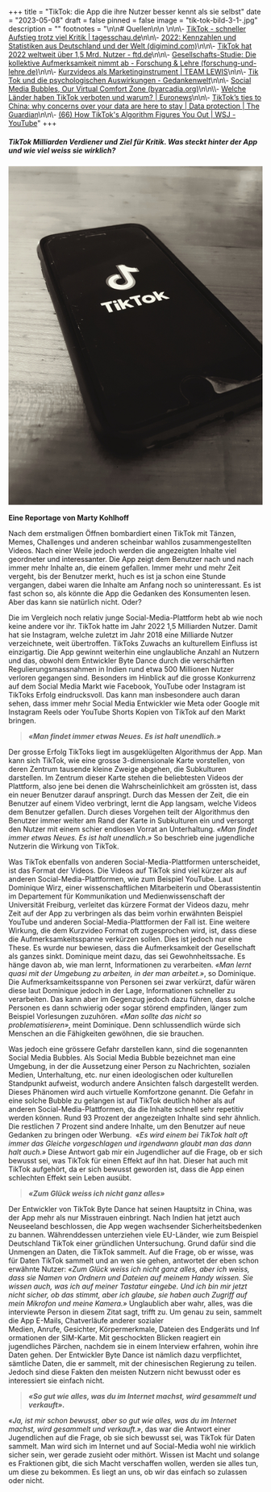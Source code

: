 +++
title = "TikTok: die App die ihre Nutzer besser kennt als sie selbst"
date = "2023-05-08"
draft = false
pinned = false
image = "tik-tok-bild-3-1-.jpg"
description = ""
footnotes = "\n\n# Quellen\n\n \n\n\\- [TikTok - schneller Aufstieg trotz viel Kritik | tagesschau.de](https://www.tagesschau.de/wirtschaft/tiktok-147.html)\n\n\\- [ 2022: Kennzahlen und Statistiken aus Deutschland und der Welt (digimind.com)](https://blog.digimind.com/de/tiktok-2022-kennzahlen-und-statistiken-aus-deutschland-und-der-welt)\n\n\\- [TikTok hat 2022 weltweit über 1,5 Mrd. Nutzer - ftd.de](https://www.ftd.de/finanzen/aktien-und-maerkte/tiktok-hat-2022-weltweit-ueber-15-mrd-nutzer/)\n\n\\- [Gesellschafts-Studie: Die kollektive Aufmerksamkeit nimmt ab - Forschung & Lehre (forschung-und-lehre.de)](https://www.forschung-und-lehre.de/forschung/die-kollektive-aufmerksamkeit-nimmt-ab-1689/)\n\n\\- [Kurzvideos als Marketinginstrument | TEAM LEWIS](https://www.teamlewis.com/de/magazin/short-and-simple-kurzvideos-als-marketing-instrument/)\n\n\\- [Tik Tok und die psychologischen Auswirkungen - Gedankenwelt](https://gedankenwelt.de/tik-tok-die-psychologischen-auswirkungen-dieser-plattform/)\n\n\\- [Social Media Bubbles, Our Virtual Comfort Zone (byarcadia.org)](https://www.byarcadia.org/post/social-media-bubbles-our-virtual-comfort-zone#:~:text=Media%20bubbles%2C%20or%20social%20media%20bubbles%2C%20are%20defined,points%20of%20view%20%28%E2%80%9CDefinition%20of%20Media%20Bubble%2C%E2%80%9D%20n.d.%29.)\n\n\\- [Welche Länder haben TikTok verboten und warum? | Euronews](https://de.euronews.com/next/2023/03/20/welche-lander-haben-tiktok-verboten-und-warum)\n\n\\- [TikTok’s ties to China: why concerns over your data are here to stay | Data protection | The Guardian](https://www.theguardian.com/technology/2022/nov/07/tiktoks-china-bytedance-data-concerns)\n\n\\- [(66) How TikTok's Algorithm Figures You Out | WSJ - YouTube](https://www.youtube.com/watch?v=nfczi2cI6Cs&ab_channel=WallStreetJournal)"
+++
##### **TikTok Milliarden Verdiener und Ziel für Kritik. Was steckt hinter der App und wie viel weiss sie wirklich?**

![](tik-tok-bild-3-1-.jpg)

**Eine Reportage von Marty Kohlhoff**

Nach dem erstmaligen Öffnen bombardiert einen TikTok mit Tänzen, Memes, Challenges und anderen scheinbar wahllos zusammengestellten Videos. Nach einer Weile jedoch werden die angezeigten Inhalte viel geordneter und interessanter. Die App zeigt dem Benutzer nach und nach immer mehr Inhalte an, die einem gefallen. Immer mehr und mehr Zeit vergeht, bis der Benutzer merkt, huch es ist ja schon eine Stunde vergangen, dabei waren die Inhalte am Anfang noch so uninteressant. Es ist fast schon so, als könnte die App die Gedanken des Konsumenten lesen. Aber das kann sie natürlich nicht. Oder?

Die im Vergleich noch relativ junge Social-Media-Plattform hebt ab wie noch keine andere vor ihr. TikTok hatte im Jahr 2022 1,5 Milliarden Nutzer. Damit hat sie Instagram, welche zuletzt im Jahr 2018 eine Milliarde Nutzer verzeichnete, weit übertroffen. TikToks Zuwachs an kulturellem Einfluss ist einzigartig. Die App gewinnt weiterhin eine unglaubliche Anzahl an Nutzern und das, obwohl dem Entwickler Byte Dance durch die verschärften Regulierungsmassnahmen in Indien rund etwa 500 Millionen Nutzer verloren gegangen sind. Besonders im Hinblick auf die grosse Konkurrenz auf dem Social Media Markt wie Facebook, YouTube oder Instagram ist TikToks Erfolg eindrucksvoll. Das kann man insbesondere auch daran sehen, dass immer mehr Social Media Entwickler wie Meta oder Google mit Instagram Reels oder YouTube Shorts Kopien von TikTok auf den Markt bringen.

> ***«Man findet immer etwas Neues. Es ist halt unendlich.»***

Der grosse Erfolg TikToks liegt im ausgeklügelten Algorithmus der App. Man kann sich TikTok, wie eine grosse 3-dimensionale Karte vorstellen, von deren Zentrum tausende kleine Zweige abgehen, die Subkulturen darstellen. Im Zentrum dieser Karte stehen die beliebtesten Videos der Plattform, also jene bei denen die Wahrscheinlichkeit am grössten ist, dass ein neuer Benutzer darauf anspringt. Durch das Messen der Zeit, die ein Benutzer auf einem Video verbringt, lernt die App langsam, welche Videos dem Benutzer gefallen. Durch dieses Vorgehen teilt der Algorithmus den Benutzer immer weiter am Rand der Karte in Subkulturen ein und versorgt den Nutzer mit einem schier endlosen Vorrat an Unterhaltung. *«Man findet immer etwas Neues. Es ist halt unendlich.»* So beschrieb eine jugendliche Nutzerin die Wirkung von TikTok.

Was TikTok ebenfalls von anderen Social-Media-Plattformen unterscheidet, ist das Format der Videos. Die Videos auf TikTok sind viel kürzer als auf anderen Social-Media-Plattformen, wie zum Beispiel YouTube. Laut Dominique Wirz, einer wissenschaftlichen Mitarbeiterin und Oberassistentin im Departement für Kommunikation und Medienwissenschaft der Universität Freiburg, verleitet das kürzere Format der Videos dazu, mehr Zeit auf der App zu verbringen als das beim vorhin erwähnten Beispiel YouTube und anderen Social-Media-Plattformen der Fall ist. Eine weitere Wirkung, die dem Kurzvideo Format oft zugesprochen wird, ist, dass diese die Aufmerksamkeitsspanne verkürzen sollen. Dies ist jedoch nur eine These. Es wurde nur bewiesen, dass die Aufmerksamkeit der Gesellschaft als ganzes sinkt. Dominique meint dazu, das sei Gewohnheitssache. Es hänge davon ab, wie man lernt, Informationen zu verarbeiten. *«Man lernt quasi mit der Umgebung zu arbeiten, in der man arbeitet.»*, so Dominique. Die Aufmerksamkeitsspanne von Personen sei zwar verkürzt, dafür wären diese laut Dominique jedoch in der Lage, Informationen schneller zu verarbeiten. Das kann aber im Gegenzug jedoch dazu führen, dass solche Personen es dann schwierig oder sogar störend empfinden, länger zum Beispiel Vorlesungen zuzuhören. *«Man sollte das nicht so problematisieren»*, meint Dominique. Denn schlussendlich würde sich Menschen an die Fähigkeiten gewöhnen, die sie brauchen.

Was jedoch eine grössere Gefahr darstellen kann, sind die sogenannten Social Media Bubbles. Als Social Media Bubble bezeichnet man eine Umgebung, in der die Aussetzung einer Person zu Nachrichten, sozialen Medien, Unterhaltung, etc. nur einen ideologischen oder kulturellen Standpunkt aufweist, wodurch andere Ansichten falsch dargestellt werden. Dieses Phänomen wird auch virtuelle Komfortzone genannt. Die Gefahr in eine solche Bubble zu gelangen ist auf TikTok deutlich höher als auf anderen Social-Media-Plattformen, da die Inhalte schnell sehr repetitiv werden können. Rund 93 Prozent der angezeigten Inhalte sind sehr ähnlich. Die restlichen 7 Prozent sind andere Inhalte, um den Benutzer auf neue Gedanken zu bringen oder Werbung.  «*Es wird einem bei TikTok halt oft immer das Gleiche vorgeschlagen und irgendwann glaubt man das dann halt auch.»* Diese Antwort gab mir ein Jugendlicher auf die Frage, ob er sich bewusst sei, was TikTok für einen Effekt auf ihn hat. Dieser hat auch mit TikTok aufgehört, da er sich bewusst geworden ist, dass die App einen schlechten Effekt sein Leben ausübt.

> ***«Zum Glück weiss ich nicht ganz alles»***

Der Entwickler von TikTok Byte Dance hat seinen Hauptsitz in China, was der App mehr als nur Misstrauen einbringt. Nach Indien hat jetzt auch Neuseeland beschlossen, die App wegen wachsender Sicherheitsbedenken zu bannen. Währenddessen unterziehen viele EU-Länder, wie zum Beispiel Deutschland TikTok einer gründlichen Untersuchung. Grund dafür sind die Unmengen an Daten, die TikTok sammelt. Auf die Frage, ob er wisse, was für Daten TikTok sammelt und an wen sie gehen, antwortet der eben schon erwähnte Nutzer: *«Zum Glück weiss ich nicht ganz alles, aber ich weiss, dass sie Namen von Ordnern und Dateien auf meinem Handy wissen. Sie wissen auch, was ich auf meiner Tastatur eingebe. Und ich bin mir jetzt nicht sicher, ob das stimmt, aber ich glaube, sie haben auch Zugriff auf mein Mikrofon und meine Kamera.»* Unglaublich aber wahr, alles, was die interviewte Person in diesem Zitat sagt, trifft zu. Um genau zu sein, sammelt die App E-Mails, Chatverläufe anderer sozialer Medien, Anrufe, Gesichter, Körpermerkmale, Dateien des Endgeräts und Informationen der SIM-Karte. Mit geschockten Blicken reagiert ein jugendliches Pärchen, nachdem sie in einem Interview erfahren, wohin ihre Daten gehen. Der Entwickler Byte Dance ist nämlich dazu verpflichtet, sämtliche Daten, die er sammelt, mit der chinesischen Regierung zu teilen. Jedoch sind diese Fakten den meisten Nutzern nicht bewusst oder es interessiert sie einfach nicht.

> ***«So gut wie alles, was du im Internet machst, wird gesammelt und verkauft».***

*«Ja, ist mir schon bewusst, aber so gut wie alles, was du im Internet machst, wird gesammelt und verkauft.»*, das war die Antwort einer Jugendlichen auf die Frage, ob sie sich bewusst sei, was TikTok für Daten sammelt. Man wird sich im Internet und auf Social-Media wohl nie wirklich sicher sein, wer gerade zusieht oder mithört. Wissen ist Macht und solange es Fraktionen gibt, die sich Macht verschaffen wollen, werden sie alles tun, um diese zu bekommen. Es liegt an uns, ob wir das einfach so zulassen oder nicht.